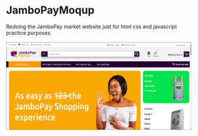 # JamboPayMoqup
Redoing the JamboPay market website just for html css and javascript practice purposes
<br>
<br>
<img src="img/overview1.png">
